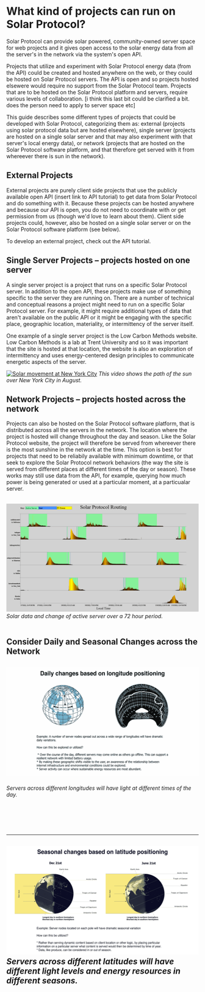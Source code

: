 # What kind of projects can run on Solar Protocol?

Solar Protocol can provide solar powered, community-owned server space for web projects and it gives open access to the solar energy data from all the server's in the network via the system's open API.

Projects that utilize and experiment with Solar Protocol energy data (from the API) could be created and hosted anywhere on the web, or they could be hosted on Solar Protocol servers. The API is open and so projects hosted elsewere would require no support from the Solar Protocol team. Projects that are to be hosted on the Solar Protocol platform and servers, require various levels of collaboration. [i think this last bit could be clarified a bit. does the person need to apply to server space etc]

This guide describes some different types of projects that could be developed with Solar Protocol, categorizing them as: external (projects using solar protocol data but are hosted elsewhere), single server (projects are hosted on a single solar server and that may also experiment with that server's local energy data), or network (projects that are hosted on the Solar Protocol software platform, and that therefore get served with it from whereever there is sun in the network).

## External Projects

External projects are purely client side projects that use the publicly available open API (insert link to API tutorial) to get data from Solar Protocol and do something with it. Because these projects can be hosted anywhere and because our API is open, you do not need to coordinate with or get permission from us (though we'd love to learn about them). Client side projects could, however, also be hosted on a single solar server or on the Solar Protocol software platform (see below).

To develop an external project, check out the API tutorial.

## Single Server Projects – projects hosted on one server

A single server project is a project that runs on a specific Solar Protocol server. In addition to the open API, these projects make use of something specific to the server they are running on. There are a number of technical and conceptual reasons a project might need to run on a specific Solar Protocol server. For example, it might require additional types of data that aren't available on the public API or it might be engaging with the specific place, geographic location, materiality, or intermittency of the server itself.

One example of a single server project is the Low Carbon Methods website. Low Carbon Methods is a lab at Trent University and so it was important that the site is hosted at that location, the website is also an exploration of intermittency and uses energy-centered design principles to communicate energetic aspects of the server.

[![Solar movement at New York City](https://i.vimeocdn.com/video/1543930243-ed3f3f13cfd735a69109f268950b902ab83c2bf49a83ecc6eda329b3e8518279-d)](https://player.vimeo.com/video/769130258)
*This video shows the path of the sun over New York City in August.*

## Network Projects – projects hosted across the network

Projects can also be hosted on the Solar Protocol software platform, that is distributed across all the servers in the network. The location where the project is hosted will change throughout the day and season. Like the Solar Protocol website, the project will therefore be served from whereever there is the most sunshine in the network at the time. This option is best for projects that need to be reliabily available with minimum downtime, or that seek to explore the Solar Protocol network behaviors (the way the site is served from different places at different times of the day or season). These works may still use data from the API, for example, querying how much power is being generated or used at a particular moment, at a particualar server.
<br/><br/>

![Image of solar data from each server](images/poe-graph-green.png)
*Solar data and change of active server over a 72 hour period.*
<br/><br/>

## Consider Daily and Seasonal Changes across the Network


![Image of solar daily change of longitude](images/daily-longitude-positioning.png)
---
*Servers across different longitudes will have light at different times of the day.*

<br/><br/><br/><br/>

---
![Image of solar data from each server](images/seasonal-latitude-positioning.png)
*Servers across different latitudes will have different light levels and energy resources in different seasons.*
---




